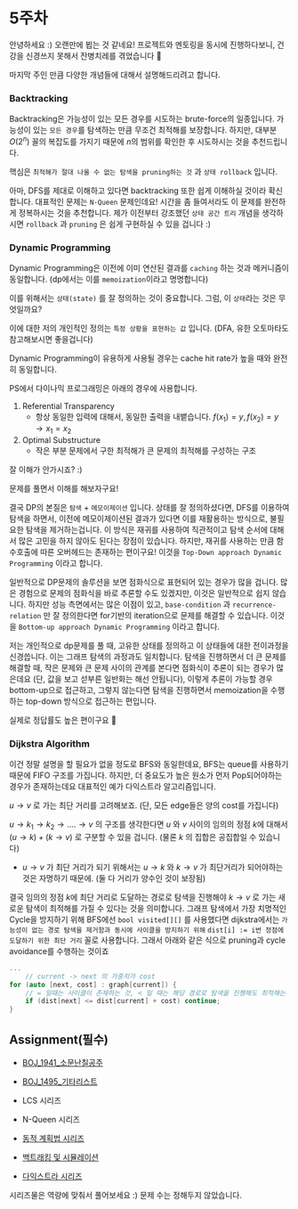 # 5주차

안녕하세요 :) 오랜만에 뵙는 것 같네요! 프로젝트와 멘토링을 동시에 진행하다보니, 건강을 신경쓰지 못해서 잔병치레를 겪었습니다 🥲 

마지막 주인 만큼 다양한 개념들에 대해서 설명해드리려고 합니다.

### Backtracking

Backtracking은 가능성이 있는 모든 경우를 시도하는 brute-force의 일종입니다. 가능성이 있는 `모든 경우`를 탐색하는 만큼 무조건 최적해를 보장합니다. 하지만, 대부분 $O(2^n)$ 꼴의 복잡도를 가지기 때문에 $n$의 범위를 확인한 후 시도하시는 것을 추천드립니다. 

핵심은 `최적해가 절대 나올 수 없는 탐색을 pruning하는 것` 과 `상태 rollback` 입니다. 

아마, DFS를 제대로 이해하고 있다면 backtracking 또한 쉽게 이해하실 것이라 확신합니다. 대표적인 문제는 `N-Queen` 문제인데요! 시간을 좀 들여서라도 이 문제를 완전하게 정복하시는 것을 추천합니다. 제가 이전부터 강조했던 `상태 공간 트리` 개념을 생각하시면 `rollback` 과 `pruning` 은 쉽게 구현하실 수 있을 겁니다 :)



### Dynamic Programming

Dynamic Programming은 이전에 이미 연산된 결과를 `caching` 하는 것과 메커니즘이 동일합니다. (dp에서는 이를 `memoization`이라고 명명합니다)

이를 위해서는 `상태(state)` 를 잘 정의하는 것이 중요합니다. 그럼, 이 `상태`라는 것은 무엇일까요?

이에 대한 저의 개인적인 정의는 `특정 상황을 표현하는 값` 입니다. (DFA, 유한 오토마타도 참고해보시면 좋을겁니다)

Dynamic Programming이 유용하게 사용될 경우는 cache hit rate가 높을 때와 완전히 동일합니다.



PS에서 다이나믹 프로그래밍은 아래의 경우에 사용합니다.

1. Referential Transparency
	* 항상 동일한 입력에 대해서, 동일한 출력을 내뱉습니다. $f(x_1) = y, f(x_2)= y   \rightarrow x_1 = x_2$ 
2. Optimal Substructure
	* 작은 부분 문제에서 구한 최적해가 큰 문제의 최적해를 구성하는 구조



잘 이해가 안가시죠? :) 

문제를 풀면서 이해를 해보자구요!

결국 DP의 본질은 `탐색` + `메모이제이션` 입니다. 상태를 잘 정의하셨다면, DFS를 이용하여 탐색을 하면서, 이전에 메모이제이션된 결과가 있다면 이를 재활용하는 방식으로, 불필요한 탐색을 제거하는겁니다. 이 방식은 재귀를 사용하여 직관적이고 탐색 순서에 대해서 많은 고민을 하지 않아도 된다는 장점이 있습니다. 하지만, 재귀를 사용하는 만큼 함수호출에 따른 오버헤드는 존재하는 편이구요!  이것을 `Top-Down approach Dynamic Programming` 이라고 합니다.



일반적으로 DP문제의 솔루션을 보면 점화식으로 표현되어 있는 경우가 많을 겁니다. 많은 경험으로 문제의 점화식을 바로 추론할 수도 있겠지만, 이것은 일반적으로 쉽지 않습니다. 하지만 성능 측면에서는 많은 이점이 있고, `base-condition` 과 `recurrence-relation` 만 잘 정의한다면 for기반의 iteration으로 문제를 해결할 수 있습니다. 이것을 `Bottom-up approach Dynamic Programming` 이라고 합니다.



저는 개인적으로 dp문제를 풀 때, 고유한 상태를 정의하고 이 상태들에 대한 전이과정을 신경씁니다. 이는 그래프 탐색의 과정과도 일치합니다. 탐색을 진행하면서 더 큰 문제를 해결할 때, 작은 문제와 큰 문제 사이의 관계를 본다면 점화식이 추론이 되는 경우가 많은데요 (단, 값을 보고 섣부른 일반화는 해선 안됩니다), 이렇게 추론이 가능할 경우 bottom-up으로 접근하고, 그렇지 않는다면 탐색을 진행하면서 memoization을 수행하는 top-down 방식으로 접근하는 편입니다. 

실제로 정답률도 높은 편이구요 👊



### Dijkstra Algorithm

이건 정말 설명을 할 필요가 없을 정도로 BFS와 동일한데요, BFS는 queue를 사용하기 때문에 FIFO 구조를 가집니다. 하지만, 더 중요도가 높은 원소가 먼저 Pop되어야하는 경우가 존재하는데요 대표적인 예가 다익스트라 알고리즘입니다.

$u \rightarrow v$ 로 가는 최단 거리를 고려해보죠. (단, 모든 edge들은 양의 cost를 가집니다)

$u \rightarrow k_1 \rightarrow k_2 \rightarrow .... \rightarrow v$ 의 구조를 생각한다면 $u$ 와 $v$ 사이의 임의의 정점 $k$에 대해서 $(u \rightarrow k) + (k \rightarrow v)$ 로  구분할 수 있을 겁니다. (물론 $k$ 의 집합은 공집합일 수 있습니다) 

*  $u \rightarrow v$ 가 최단 거리가 되기 위해서는 $u \rightarrow k$ 와 $k \rightarrow v$ 가 최단거리가 되어야하는 것은 자명하기 때문에. (둘 다 거리가 양수인 것이 보장됨)

결국 임의의 정점 $k$에 최단 거리로 도달하는 경로로 탐색을 진행해야 $k \rightarrow v$ 로 가는 새로운 탐색이 최적해를 가질 수 있다는 것을 의미합니다. 그래프 탐색에서 가장 치명적인 Cycle을 방지하기 위해 BFS에선 `bool visited[][]` 를 사용했다면 dijkstra에서는 `가능성이 없는 경로 탐색을 제거함과 동시에 사이클을 방지하기 위해` `dist[i] := i번 정점에 도달하기 위한 최단 거리` 꼴로 사용합니다.  그래서 아래와 같은 식으로 pruning과 cycle avoidance를 수행하는 것이죠

```c++
...
    // current -> next 의 가중치가 cost
for (auto [next, cost] : graph[current]) {
    // = 일때는 사이클이 존재하는 것, < 일 때는 해당 경로로 탐색을 진행해도 최적해는 절대 나올 수 없다는 것
	if (dist[next] <= dist[current] + cost) continue; 
}
```





## Assignment(필수)

* [BOJ_1941_소문난칠공주](https://www.acmicpc.net/problem/1941)

* [BOJ_1495_기타리스트](https://www.acmicpc.net/problem/1495)

* LCS 시리즈
* N-Queen 시리즈
* [동적 계획법 시리즈](https://www.acmicpc.net/workbook/view/7319)
* [백트래킹 및 시뮬레이션](https://www.acmicpc.net/workbook/view/7316)

* [다익스트라 시리즈](https://www.acmicpc.net/workbook/view/10433) 



시리즈물은 역량에 맞춰서 풀어보세요 :) 문제 수는 정해두지 않았습니다. 
